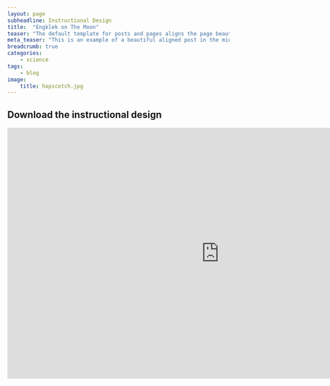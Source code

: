 ```yaml
---
layout: page
subheadline: Instructional Design
title:  "Engklek on The Moon"
teaser: "The default template for posts and pages aligns the page beautifully in the middle. <strong>But</strong> you can customize posts/pages easily via switches in the front matter to <em>get a sidebar</em> and/or to <em>turn off meta-information</em> at the end of the page like categories, tags and dates."
meta_teaser: "This is an example of a beautiful aligned post in the middle. There is no sidebar to distract the reader. The difference to the Page-Template is, that you find meta-information at the bottom of the post."
breadcrumb: true
categories:
    - science
tags:
    - blog
image:
    title: hopscotch.jpg
---
```


## Download the instructional design 
<iframe src="https://docs.google.com/presentation/d/e/2PACX-1vTaNa8JuPq2p8RgJ7B7AQnJIc2Vjz63Y2MVIjXSP2OCo2Hl_qA_PGb73_tCJ8TKBMYrJClbdAw83TIr/embed?start=false&loop=false&delayms=3000" frameborder="0" width="960" height="569" allowfullscreen="true" mozallowfullscreen="true" webkitallowfullscreen="true"></iframe>
